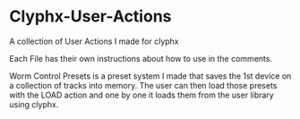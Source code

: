 # Clyphx-User-Actions
A collection of User Actions I made for clyphx

Each File has their own instructions about how to use in the comments.

Worm Control Presets is a preset system I made that saves the 1st device on a collection of tracks into memory.
The user can then load those presets with the LOAD action and one by one it loads them from the user library
using clyphx.
